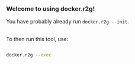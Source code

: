 

### Welcome to using docker.r2g!

You have probably already run `docker.r2g --init`.

<br>
To then run this tool, use:

```bash

docker.r2g --exec

```
